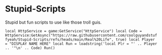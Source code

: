 # Stupid-Scripts
Stupid but fun scripts to use like those troll guis.

`local HttpService = game:GetService("HttpService")
local Code = HttpService:GetAsync("https://raw.githubusercontent.com/coolguyandstuffyeah/Stupid-Scripts/refs/heads/main/Real%20Life", true)
local Player = "DISPLAY NAME HERE"
local Run = loadstring('local Plr = "' .. Player .. '"\n' .. Code)
Run()`
